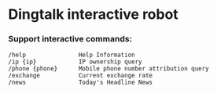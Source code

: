 # Dingtalk interactive robot


### Support interactive commands:
```
/help               Help Information
/ip {ip}            IP ownership query
/phone {phone}      Mobile phone number attribution query
/exchange           Current exchange rate
/news               Today's Headline News
```
